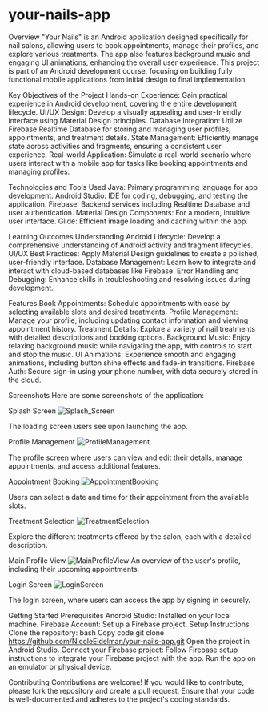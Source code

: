 # your-nails-app

Overview
"Your Nails" is an Android application designed specifically for nail salons, allowing users to book appointments, manage their profiles, and explore various treatments. The app also features background music and engaging UI animations, enhancing the overall user experience. This project is part of an Android development course, focusing on building fully functional mobile applications from initial design to final implementation.

Key Objectives of the Project
Hands-on Experience: Gain practical experience in Android development, covering the entire development lifecycle.
UI/UX Design: Develop a visually appealing and user-friendly interface using Material Design principles.
Database Integration: Utilize Firebase Realtime Database for storing and managing user profiles, appointments, and treatment details.
State Management: Efficiently manage state across activities and fragments, ensuring a consistent user experience.
Real-world Application: Simulate a real-world scenario where users interact with a mobile app for tasks like booking appointments and managing profiles.

Technologies and Tools Used
Java: Primary programming language for app development.
Android Studio: IDE for coding, debugging, and testing the application.
Firebase: Backend services including Realtime Database and user authentication.
Material Design Components: For a modern, intuitive user interface.
Glide: Efficient image loading and caching within the app.

Learning Outcomes
Understanding Android Lifecycle: Develop a comprehensive understanding of Android activity and fragment lifecycles.
UI/UX Best Practices: Apply Material Design guidelines to create a polished, user-friendly interface.
Database Management: Learn how to integrate and interact with cloud-based databases like Firebase.
Error Handling and Debugging: Enhance skills in troubleshooting and resolving issues during development.

Features
Book Appointments: Schedule appointments with ease by selecting available slots and desired treatments.
Profile Management: Manage your profile, including updating contact information and viewing appointment history.
Treatment Details: Explore a variety of nail treatments with detailed descriptions and booking options.
Background Music: Enjoy relaxing background music while navigating the app, with controls to start and stop the music.
UI Animations: Experience smooth and engaging animations, including button shine effects and fade-in transitions.
Firebase Auth: Secure sign-in using your phone number, with data securely stored in the cloud.

Screenshots
Here are some screenshots of the application:

Splash Screen
![Splash_Screen](https://github.com/user-attachments/assets/65ab4138-60b6-49af-9937-dec1fbe9c2fc)

The loading screen users see upon launching the app.

Profile Management
![ProfileManagement](https://github.com/user-attachments/assets/dcfe0da1-6236-40f7-89df-efd6658dc638)

The profile screen where users can view and edit their details, manage appointments, and access additional features.

Appointment Booking
![AppointmentBooking](https://github.com/user-attachments/assets/e74d1fdb-5be9-45a6-bb34-bcc43783b139)

Users can select a date and time for their appointment from the available slots.

Treatment Selection
![TreatmentSelection](https://github.com/user-attachments/assets/7e3cddd9-0bff-47ef-b0b4-359b885e99e9)

Explore the different treatments offered by the salon, each with a detailed description.

Main Profile View
![MainProfileView](https://github.com/user-attachments/assets/900aabe1-c93e-42f9-b2ea-8b0b8e67f97b)
An overview of the user's profile, including their upcoming appointments.

Login Screen
![LoginScreen](https://github.com/user-attachments/assets/e0a3abe3-d578-428e-a7c9-0ab2e7326285)

The login screen, where users can access the app by signing in securely.

Getting Started
Prerequisites
Android Studio: Installed on your local machine.
Firebase Account: Set up a Firebase project.
Setup Instructions
Clone the repository:
bash
Copy code
git clone https://github.com/NicoleEidelman/your-nails-app.git
Open the project in Android Studio.
Connect your Firebase project:
Follow Firebase setup instructions to integrate your Firebase project with the app.
Run the app on an emulator or physical device.

Contributing
Contributions are welcome! If you would like to contribute, please fork the repository and create a pull request. Ensure that your code is well-documented and adheres to the project's coding standards.
